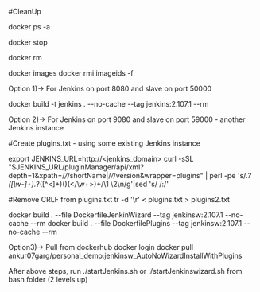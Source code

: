 #CleanUp

docker ps -a

docker stop <container ids or tags>

docker rm <container ids or tags>

docker images
docker rmi imageids -f


Option 1)-> For Jenkins on port 8080 and slave on port 50000

docker build -t jenkins . --no-cache --tag  jenkins:2.107.1 --rm


Option 2)-> For Jenkins on port 9080 and slave on port 59000 - another Jenkins instance

#Create plugins.txt - using some existing Jenkins instance

export JENKINS_URL=http://<jenkins_domain>
curl -sSL "$JENKINS_URL/pluginManager/api/xml?depth=1&xpath=/*/*/shortName|/*/*/version&wrapper=plugins" | perl -pe 's/.*?<shortName>([\w-]+).*?<version>([^<]+)()(<\/\w+>)+/\1 \2\n/g'|sed 's/ /:/'

#Remove CRLF from plugins.txt
tr -d '\r' < plugins.txt > plugins2.txt

docker build . --file DockerfileJenkinWizard --tag jenkinsw:2.107.1 --no-cache --rm
docker build . --file DockerfilePlugins --tag jenkinsw:2.107.1 --no-cache --rm

Option3)-> Pull from dockerhub
docker login
docker pull ankur07garg/personal_demo:jenkinsw_AutoNoWizardInstallWithPlugins

After above steps, run ./startJenkins.sh or ./startJenkinswizard.sh from bash folder (2 levels up)
